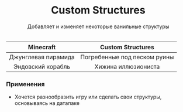 <div align="center">

<h1> Custom Structures </h1>
Добавляет и изменяет некоторые ванильные структуры<br><br>

<td>

| Minecraft | Custom Structures |
| :-: | :-: |
| Джунглевая пирамида | Погребенные под песком руины |
| Эндовский корабль | Хижина иллюзиониста |

</td> </table>
</div>

### Применения
- Хочется разнообразить игру или сделать свои структуры, основываясь на датапаке
